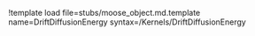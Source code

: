 !template load file=stubs/moose_object.md.template name=DriftDiffusionEnergy syntax=/Kernels/DriftDiffusionEnergy